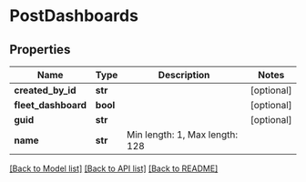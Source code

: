# PostDashboards

## Properties
Name | Type | Description | Notes
------------ | ------------- | ------------- | -------------
**created_by_id** | **str** |  | [optional] 
**fleet_dashboard** | **bool** |  | [optional] 
**guid** | **str** |  | [optional] 
**name** | **str** | Min length: 1, Max length: 128 | 

[[Back to Model list]](../README.md#documentation-for-models) [[Back to API list]](../README.md#documentation-for-api-endpoints) [[Back to README]](../README.md)

